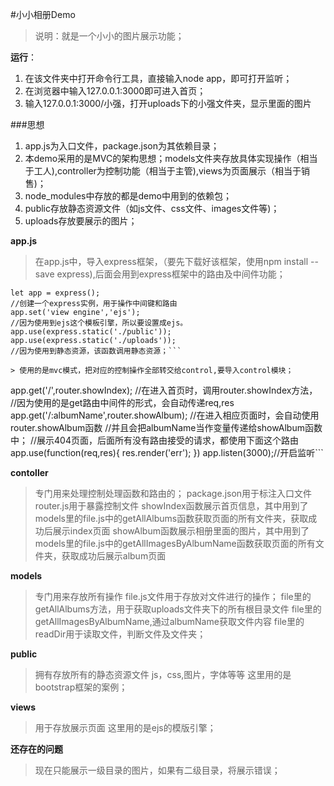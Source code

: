 #小小相册Demo
> 说明：就是一个小小的图片展示功能；

**运行**：
1. 在该文件夹中打开命令行工具，直接输入node app，即可打开监听；
2. 在浏览器中输入127.0.0.1:3000即可进入首页；
3. 输入127.0.0.1:3000/小强，打开uploads下的小强文件夹，显示里面的图片

###思想
1. app.js为入口文件，package.json为其依赖目录；
2. 本demo采用的是MVC的架构思想；models文件夹存放具体实现操作（相当于工人),controller为控制功能（相当于主管),views为页面展示（相当于销售)；
3. node_modules中存放的都是demo中用到的依赖包；
4. public存放静态资源文件（如js文件、css文件、images文件等)；
5. uploads存放要展示的图片；

**app.js**
> 在app.js中，导入express框架，（要先下载好该框架，使用npm install --save express),后面会用到express框架中的路由及中间件功能；
```
let app = express();
//创建一个express实例，用于操作中间键和路由
app.set('view engine','ejs');
//因为使用到ejs这个模板引擎，所以要设置成ejs。
app.use(express.static('./public'));
app.use(express.static('./uploads'));
//因为使用到静态资源，该函数调用静态资源；```

> 使用的是mvc模式，把对应的控制操作全部转交给control,要导入control模块；
```
app.get('/',router.showIndex);
//在进入首页时，调用router.showIndex方法，
//因为使用的是get路由中间件的形式，会自动传递req,res
app.get('/:albumName',router.showAlbum);
//在进入相应页面时，会自动使用router.showAlbum函数
//并且会把albumName当作变量传递给showAlbum函数中；
//展示404页面，后面所有没有路由接受的请求，都使用下面这个路由
app.use(function(req,res){
	res.render('err');
})
app.listen(3000);//开启监听```

**contoller**
> 专门用来处理控制处理函数和路由的；
> package.json用于标注入口文件
> router.js用于暴露控制文件
> showIndex函数展示首页信息，其中用到了models里的file.js中的getAllAlbums函数获取页面的所有文件夹，获取成功后展示index页面
> showAlbum函数展示相册里面的图片，其中用到了models里的file.js中的getAllImagesByAlbumName函数获取页面的所有文件夹，获取成功后展示album页面

**models**
> 专门用来存放所有操作
> file.js文件用于存放对文件进行的操作；
> file里的getAllAlbums方法，用于获取uploads文件夹下的所有根目录文件
> file里的getAllImagesByAlbumName,通过albumName获取文件内容
> file里的readDir用于读取文件，判断文件及文件夹；

**public**
> 拥有存放所有的静态资源文件
> js，css,图片，字体等等
> 这里用的是bootstrap框架的案例；

**views**
> 用于存放展示页面
> 这里用的是ejs的模版引擎；

**还存在的问题**
> 现在只能展示一级目录的图片，如果有二级目录，将展示错误；